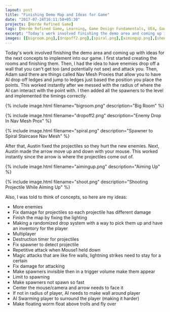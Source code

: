 ```yaml
---
layout: post
title: "Finishing Demo Map and Ideas for Game"
date: "2017-07-24T16:11:58+05:30"
projects: [Horde Refined Game]
tags: [Horde Refined Game, Learning, Game Design Fundamentals, UE4, Gauntlet, Enemy Design, Hexen, NavMeshes, AI, Level Design, Brainstorming, Controls, Dealing Damage]
excerpt: "Today's work involved finishing the demo area and coming up ideas for the next concepts to implement into our game."
images: [[bigroom.png],[dropoff2.png],[spiral.png],[aimingup.png],[shoot.png]]
---
```


Today's work involved finishing the demo area and coming up with ideas for the next concepts to implement into our game. I first started creating the rooms and finishing them. Then, I had the idea to have enemies drop off a wall that you can't get too (and potentially not see) and attack you. Then, Adam said there are things called Nav Mesh Proxies that allow you to have AI drop off ledges and jump to ledges just based the position you place the points. This worked instantly after we messed with the radius of where the AI can interact with the point with. I then added all the spawners to the level and implemented the timings correctly.

{% include image.html filename="bigroom.png" description="Big Room" %}

{% include image.html filename="dropoff2.png" description="Enemy Drop In Nav Mesh Prox" %}

{% include image.html filename="spiral.png" description="Spawner to Spiral Staircase Nav Mesh" %}

After that, Austin fixed the projectiles so they hurt the new enemies. Next, Austin made the arrow move up and down with your mouse. This worked instantly since the arrow is where the projectiles come out of. 

{% include image.html filename="aimingup.png" description="Aiming Up" %}

{% include image.html filename="shoot.png" description="Shooting Projectile While Aiming Up" %}

Also, I was told to think of concepts, so here are my ideas:

- More enemies
- Fix damage for projectiles so each projectile has different damage
- Finish the map by fixing the lighting
- Making a randomized drop system with a way to pick them up and have an inventory for the player
- Multiplayer
- Destruction timer for projectiles
- Fix spawner to detect projectile 
- Repetitive attack when Mouse1 held down
- Magic attacks that are like fire walls, lightning strikes need to stay for a certain 
- Fix damage for attacking
- Make spawners invisible then in a trigger volume make them appear
- Limit to spawning
- Make spawners not spawn so fast
- Center the mouse/camera and arrow needs to face it
- If not in radius of player, AI needs to make wall around player
- AI Swarming player to surround the player (making it harder)
- Make floating worm float above trolls and fly over

